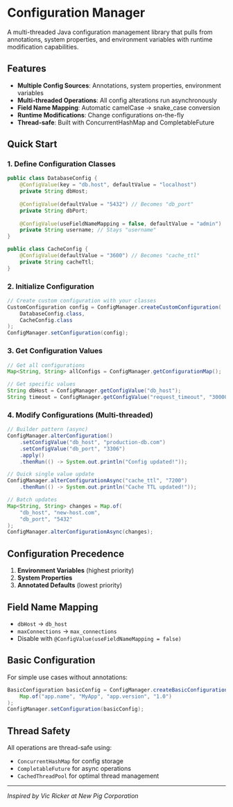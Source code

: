 # Configuration Manager

A multi-threaded Java configuration management library that pulls from annotations, system properties, and environment variables with runtime modification capabilities.

## Features

- **Multiple Config Sources**: Annotations, system properties, environment variables
- **Multi-threaded Operations**: All config alterations run asynchronously
- **Field Name Mapping**: Automatic camelCase → snake_case conversion
- **Runtime Modifications**: Change configurations on-the-fly
- **Thread-safe**: Built with ConcurrentHashMap and CompletableFuture

## Quick Start

### 1. Define Configuration Classes

```java
public class DatabaseConfig {
    @ConfigValue(key = "db.host", defaultValue = "localhost")
    private String dbHost;
    
    @ConfigValue(defaultValue = "5432") // Becomes "db_port"
    private String dbPort;
    
    @ConfigValue(useFieldNameMapping = false, defaultValue = "admin")
    private String username; // Stays "username"
}

public class CacheConfig {
    @ConfigValue(defaultValue = "3600") // Becomes "cache_ttl"
    private String cacheTtl;
}
```

### 2. Initialize Configuration

```java
// Create custom configuration with your classes
CustomConfiguration config = ConfigManager.createCustomConfiguration(
    DatabaseConfig.class, 
    CacheConfig.class
);
ConfigManager.setConfiguration(config);
```

### 3. Get Configuration Values

```java
// Get all configurations
Map<String, String> allConfigs = ConfigManager.getConfigurationMap();

// Get specific values
String dbHost = ConfigManager.getConfigValue("db_host");
String timeout = ConfigManager.getConfigValue("request_timeout", "30000");
```

### 4. Modify Configurations (Multi-threaded)

```java
// Builder pattern (async)
ConfigManager.alterConfiguration()
    .setConfigValue("db_host", "production-db.com")
    .setConfigValue("db_port", "3306")
    .apply()
    .thenRun(() -> System.out.println("Config updated!"));

// Quick single value update
ConfigManager.alterConfigurationAsync("cache_ttl", "7200")
    .thenRun(() -> System.out.println("Cache TTL updated!"));

// Batch updates
Map<String, String> changes = Map.of(
    "db_host", "new-host.com",
    "db_port", "5432"
);
ConfigManager.alterConfigurationAsync(changes);
```

## Configuration Precedence

1. **Environment Variables** (highest priority)
2. **System Properties**
3. **Annotated Defaults** (lowest priority)

## Field Name Mapping

- `dbHost` → `db_host`
- `maxConnections` → `max_connections`
- Disable with `@ConfigValue(useFieldNameMapping = false)`

## Basic Configuration

For simple use cases without annotations:

```java
BasicConfiguration basicConfig = ConfigManager.createBasicConfiguration(
    Map.of("app.name", "MyApp", "app.version", "1.0")
);
ConfigManager.setConfiguration(basicConfig);
```

## Thread Safety

All operations are thread-safe using:
- `ConcurrentHashMap` for config storage
- `CompletableFuture` for async operations
- `CachedThreadPool` for optimal thread management

---

*Inspired by Vic Ricker at New Pig Corporation*
